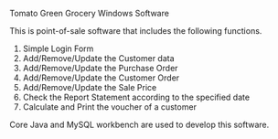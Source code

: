 Tomato Green Grocery Windows Software

This is point-of-sale software that includes the following functions.
1. Simple Login Form
2. Add/Remove/Update the Customer data
3. Add/Remove/Update the Purchase Order
4. Add/Remove/Update the Customer Order
5. Add/Remove/Update the Sale Price
6. Check the Report Statement according to the specified date
7. Calculate and Print the voucher of a customer

Core Java and MySQL workbench are used to develop this software.
